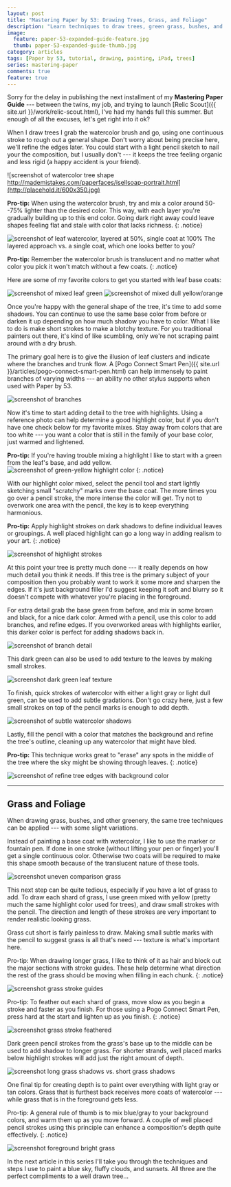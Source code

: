 ```yaml
---
layout: post
title: "Mastering Paper by 53: Drawing Trees, Grass, and Foliage"
description: "Learn techniques to draw trees, green grass, bushes, and other foliage using the iPad app Paper by 53."
image: 
  feature: paper-53-expanded-guide-feature.jpg
  thumb: paper-53-expanded-guide-thumb.jpg
category: articles
tags: [Paper by 53, tutorial, drawing, painting, iPad, trees]
series: mastering-paper
comments: true
feature: true
---
```


Sorry for the delay in publishing the next installment of my **Mastering Paper Guide** --- between the twins, my job, and trying to launch [Relic Scout]({{ site.url }}/work/relic-scout.html), I've had my hands full this summer. But enough of all the excuses, let's get right into it ok?

When I draw trees I grab the watercolor brush and go, using one continuous stroke to rough out a general shape. Don't worry about being precise here, we'll refine the edges later. You could start with a light pencil sketch to nail your the composition, but I usually don't --- it keeps the tree feeling organic and less rigid (a happy accident is your friend).

![screenshot of watercolor tree shape http://mademistakes.com/paperfaces/isellsoap-portrait.html](http://placehold.it/600x350.jpg)

**Pro-tip:** When using the watercolor brush, try and mix a color around 50--75% lighter than the desired color. This way, with each layer you're gradually building up to this end color. Going dark right away could leave shapes feeling flat and stale with color that lacks richness.
{: .notice}

![screenshot of leaf watercolor, layered at 50%, single coat at 100%](http://placehold.it/606x350.jpg)
The layered approach vs. a single coat, which one looks better to you?

**Pro-tip:** Remember the watercolor brush is translucent and no matter what color you pick it won't match without a few coats.
{: .notice}

Here are some of my favorite colors to get you started with leaf base coats:

![screenshot of mixed leaf green](http://placehold.it/300x150.jpg) ![screenshot of mixed dull yellow/orange](http://placehold.it/300x150.jpg)

Once you're happy with the general shape of the tree, it's time to add some shadows. You can continue to use the same base color from before or darken it up depending on how much shadow you have to color. What I like to do is make short strokes to make a blotchy texture. For you traditional painters out there, it's kind of like scumbling, only we're not scraping paint around with a dry brush.

The primary goal here is to give the illusion of leaf clusters and indicate where the branches and trunk flow. A [Pogo Connect Smart Pen]({{ site.url }}/articles/pogo-connect-smart-pen.html) can help immensely to paint branches of varying widths --- an ability no other stylus supports when used with Paper by 53.

![screenshot of branches](http://placehold.it/600x350.jpg)

Now it's time to start adding detail to the tree with highlights. Using a reference photo can help determine a good highlight color, but if you don't have one check below for my favorite mixes. Stay away from colors that are too white --- you want a color that is still in the family of your base color, just warmed and lightened.

**Pro-tip:** If you're having trouble mixing a highlight I like to start with a green from the leaf's base, and add yellow. ![screenshot of green-yellow highlight color](http://placehold.it/200x150.jpg)
{: .notice}

With our highlight color mixed, select the pencil tool and start lightly sketching small "scratchy" marks over the base coat. The more times you go over a pencil stroke, the more intense the color will get. Try not to overwork one area with the pencil, the key is to keep everything harmonious.

**Pro-tip:** Apply highlight strokes on dark shadows to define individual leaves or groupings. A well placed highlight can go a long way in adding realism to your art.
{: .notice}

![screenshot of highlight strokes](http://placehold.it/600x350.jpg)

At this point your tree is pretty much done --- it really depends on how much detail you think it needs. If this tree is the primary subject of your composition then you probably want to work it some more and sharpen the edges. If it's just background filler I'd suggest keeping it soft and blurry so it doesn't compete with whatever you're placing in the foreground.

For extra detail grab the base green from before, and mix in some brown and black, for a nice dark color. Armed with a pencil, use this color to add branches, and refine edges. If you overworked areas with highlights earlier, this darker color is perfect for adding shadows back in.

![screenshot of branch detail](http://placehold.it/600x350.jpg) 

This dark green can also be used to add texture to the leaves by making small strokes.

![screenshot dark green leaf texture](http://placehold.it/600x350.jpg)

To finish, quick strokes of watercolor with either a light gray or light dull green, can be used to add subtle gradations. Don't go crazy here, just a few small strokes on top of the pencil marks is enough to add depth. 

![screenshot of subtle watercolor shadows](http://placehold.it/600x350.jpg)

Lastly, fill the pencil with a color that matches the background and refine the tree's outline, cleaning up any watercolor that might have bled.

**Pro-tip:** This technique works great to "erase" any spots in the middle of the tree where the sky might be showing through leaves.
{: .notice}

![screenshot of refine tree edges with background color](http://placehold.it/600x350.jpg)

---

## Grass and Foliage

When drawing grass, bushes, and other greenery, the same tree techniques can be applied --- with some slight variations.

Instead of painting a base coat with watercolor, I like to use the marker or fountain pen. If done in one stroke (without lifting your pen or finger) you'll get a single continuous color. Otherwise two coats will be required to make this shape smooth because of the translucent nature of these tools.

![screenshot uneven comparison grass](http://placehold.it/600x350.jpg)

This next step can be quite tedious, especially if you have a lot of grass to add. To draw each shard of grass, I use green mixed with yellow (pretty much the same highlight color used for trees), and draw small strokes with the pencil. The direction and length of these strokes are very important to render realistic looking grass.

Grass cut short is fairly painless to draw. Making small subtle marks with the pencil to suggest grass is all that's need --- texture is what's important here. 

Pro-tip: When drawing longer grass, I like to think of it as hair and block out the major sections with stroke guides. These help determine what direction the rest of the grass should be moving when filling in each chunk.
{: .notice}

![screenshot grass stroke guides](http://placehold.it/600x350.jpg)

Pro-tip: To feather out each shard of grass, move slow as you begin a stroke and faster as you finish. For those using a Pogo Connect Smart Pen, press hard at the start and lighten up as you finish.
{: .notice}

![screenshot grass stroke feathered](http://placehold.it/600x350.jpg)

Dark green pencil strokes from the grass's base up to the middle can be used to add shadow to longer grass. For shorter strands, well placed marks below highlight strokes will add just the right amount of depth.

![screenshot long grass shadows vs. short grass shadows](http://placehold.it/600x350.jpg)

One final tip for creating depth is to paint over everything with light gray or tan colors. Grass that is furthest back receives more coats of watercolor --- while grass that is in the foreground gets less.

Pro-tip: A general rule of thumb is to mix blue/gray to your background colors, and warm them up as you move forward. A couple of well placed pencil strokes using this principle can enhance a composition's depth quite effectively.
{: .notice}

![screenshot foreground bright grass](http://placehold.it/600x350.jpg)

In the next article in this series I'll take you through the techniques and steps I use to paint a blue sky, fluffy clouds, and sunsets. All three are the perfect compliments to a well drawn tree...